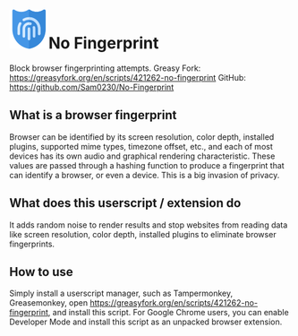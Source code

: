 # ![image](https://github.com/Sam0230/No-Fingerprint/blob/main/No%20Fingerprint%20small.svg)No Fingerprint
Block browser fingerprinting attempts.
Greasy Fork:	https://greasyfork.org/en/scripts/421262-no-fingerprint
GitHub:			https://github.com/Sam0230/No-Fingerprint
## What is a browser fingerprint
Browser can be identified by its screen resolution, color depth, installed plugins, supported mime types, timezone offset, etc., and each of most devices has its own audio and graphical rendering characteristic. These values are passed through a hashing function to produce a fingerprint that can identify a browser, or even a device. This is a big invasion of privacy.
## What does this userscript / extension do
It adds random noise to render results and stop websites from reading data like screen resolution, color depth, installed plugins to eliminate browser fingerprints.
## How to use
Simply install a userscript manager, such as Tampermonkey, Greasemonkey, open https://greasyfork.org/en/scripts/421262-no-fingerprint, and install this script.
For Google Chrome users, you can enable Developer Mode and install this script as an unpacked browser extension.
